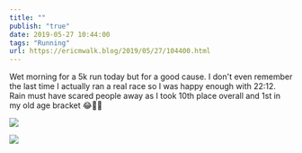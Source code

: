 ```yaml
---
title: ""
publish: "true"
date: 2019-05-27 10:44:00
tags: "Running"
url: https://ericmwalk.blog/2019/05/27/104400.html
---
```


Wet morning for a 5k run today but for a good cause. I don't even remember the last time I actually ran a real race so I was happy enough with 22:12. Rain must have scared people away as I took 10th place overall and 1st in my old age bracket 😂🏃‍♂️

![](https://ericmwalk.blog/uploads/2022/0e0e45bf72.jpg)

![](https://ericmwalk.blog/uploads/2022/220bb2641d.jpg)